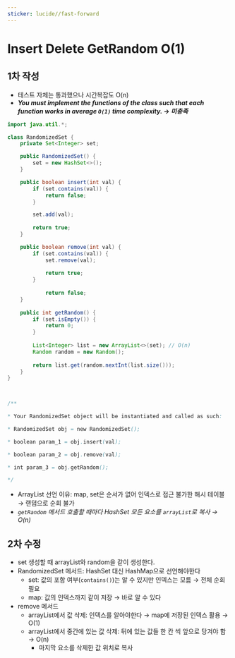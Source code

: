 ```yaml
---
sticker: lucide//fast-forward
---
```

# Insert Delete GetRandom O(1)
## 1차 작성
- 테스트 자체는 통과했으나 시간복잡도 O(n)
- ***You must implement the functions of the class such that each function works in average `O(1)` time complexity. → 미충족***

```java
import java.util.*;

class RandomizedSet {
	private Set<Integer> set;

	public RandomizedSet() {
		set = new HashSet<>();
	}

	public boolean insert(int val) {
		if (set.contains(val)) {
			return false;
		}

		set.add(val);
		
		return true;
	}

	public boolean remove(int val) {
		if (set.contains(val)) {
			set.remove(val);
			
			return true;
		}
		
			return false;
	}
	
	public int getRandom() {
		if (set.isEmpty()) {
			return 0;
		}
		
		List<Integer> list = new ArrayList<>(set); // O(n)	
		Random random = new Random();
		
		return list.get(random.nextInt(list.size()));
	}
}

  

/**

* Your RandomizedSet object will be instantiated and called as such:

* RandomizedSet obj = new RandomizedSet();

* boolean param_1 = obj.insert(val);

* boolean param_2 = obj.remove(val);

* int param_3 = obj.getRandom();

*/
```
- ArrayList 선언 이유: map, set은 순서가 없어 인덱스로 접근 불가한 해시 테이블 → 랜덤으로 순회 불가
- *`getRandom` 메서드 호출할 때마다 HashSet 모든 요소를 `arrayList`로 복사 → O(n)*

## 2차 수정
- set 생성할 때 arrayList와 random을 같이 생성한다.
- RandomizedSet 메서드: HashSet 대신 HashMap으로 선언해야한다
	- set: 값의 포함 여부(`contains()`)는 알 수 있지만 인덱스는 모름 → 전체 순회 필요
	- map: 값의 인덱스까지 같이 저장 → 바로 알 수 있다
- remove 메서드
	- arrayList에서 값 삭제: 인덱스를 알아야한다 → map에 저장된 인덱스 활용 → O(1)
	- arrayList에서 중간에 있는 값 삭제: 뒤에 있는 값들 한 칸 씩 앞으로 당겨야 함 → O(n)
		- 마지막 요소를 삭제한 값 위치로 복사